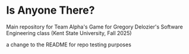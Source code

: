 # Is Anyone There?

Main repository for Team Alpha's Game for Gregory Delozier's Software Engineering class (Kent State University, Fall 2025)

a change to the README for repo testing purposes
